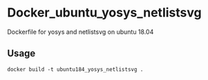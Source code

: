 # Docker_ubuntu_yosys_netlistsvg
Dockerfile for yosys and netlistsvg on ubuntu 18.04

## Usage

```
docker build -t ubuntu184_yosys_netlistsvg .
```
